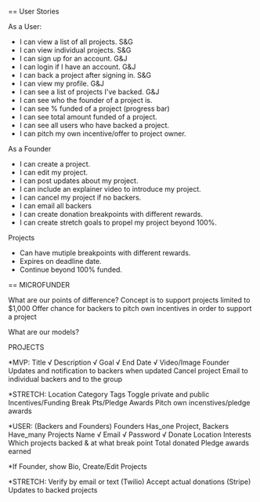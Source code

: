 == User Stories

As a User:
* I can view a list of all projects. S&G
* I can view individual projects. S&G
* I can sign up for an account. G&J
* I can login if I have an account. G&J
* I can back a project after signing in. S&G
* I can view my profile. G&J
* I can see a list of projects I've backed. G&J
* I can see who the founder of a project is. 
* I can see % funded of a project (progress bar)
* I can see total amount funded of a project.
* I can see all users who have backed a project.
* I can pitch my own incentive/offer to project owner.

As a Founder
* I can create a project.
* I can edit my project.
* I can post updates about my project.
* I can include an explainer video to introduce my project.
* I can cancel my project if no backers.
* I can email all backers
* I can create donation breakpoints with different rewards.
* I can create stretch goals to propel my project beyond 100%.

Projects
* Can have mutiple breakpoints with different rewards.
* Expires on deadline date.
* Continue beyond 100% funded.


== MICROFUNDER

What are our points of difference? Concept is to support projects limited to $1,000 Offer chance for backers to pitch own incentives in order to support a project

What are our models?

PROJECTS

*MVP: Title √ Description √ Goal √ End Date √ Video/Image Founder Updates and notification to backers when updated Cancel project Email to individual backers and to the group

*STRETCH: Location Category Tags Toggle private and public Incentives/Funding Break Pts/Pledge Awards Pitch own incenstives/pledge awards

*USER: (Backers and Founders) Founders Has_one Project, Backers Have_many Projects Name √ Email √ Password √ Donate Location Interests Which projects backed & at what break point Total donated Pledge awards earned

*If Founder, show Bio, Create/Edit Projects

*STRETCH: Verify by email or text (Twilio) Accept actual donations (Stripe) Updates to backed projects